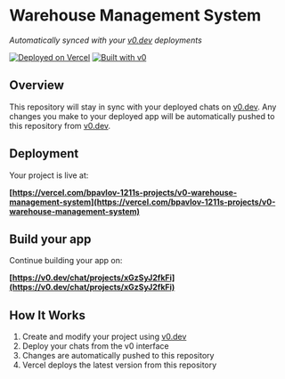 # Warehouse Management System

*Automatically synced with your [v0.dev](https://v0.dev) deployments*

[![Deployed on Vercel](https://img.shields.io/badge/Deployed%20on-Vercel-black?style=for-the-badge&logo=vercel)](https://vercel.com/bpavlov-1211s-projects/v0-warehouse-management-system)
[![Built with v0](https://img.shields.io/badge/Built%20with-v0.dev-black?style=for-the-badge)](https://v0.dev/chat/projects/xGzSyJ2fkFi)

## Overview

This repository will stay in sync with your deployed chats on [v0.dev](https://v0.dev).
Any changes you make to your deployed app will be automatically pushed to this repository from [v0.dev](https://v0.dev).

## Deployment

Your project is live at:

**[https://vercel.com/bpavlov-1211s-projects/v0-warehouse-management-system](https://vercel.com/bpavlov-1211s-projects/v0-warehouse-management-system)**

## Build your app

Continue building your app on:

**[https://v0.dev/chat/projects/xGzSyJ2fkFi](https://v0.dev/chat/projects/xGzSyJ2fkFi)**

## How It Works

1. Create and modify your project using [v0.dev](https://v0.dev)
2. Deploy your chats from the v0 interface
3. Changes are automatically pushed to this repository
4. Vercel deploys the latest version from this repository